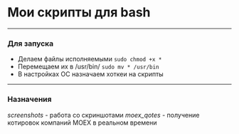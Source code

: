 # Мои скрипты для bash
---
### Для запуска
* Делаем файлы исполняемыми
`
sudo chmod +x *
`
* Перемещаем их в /usr/bin/
`
sudo mv * /usr/bin
`
* В настройках ОС назначаем хоткеи на скрипты
---
### Назначения
*screenshots* - работа со скриншотами
*moex_qotes* - получение котировок компаний MOEX в реальном времени